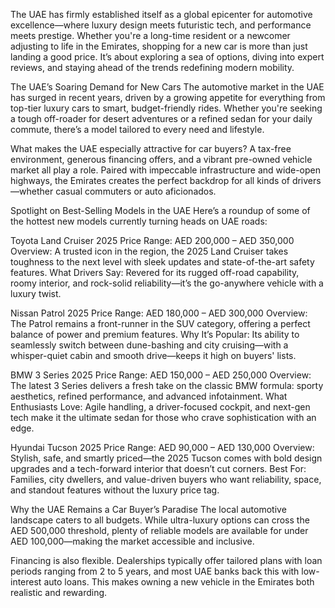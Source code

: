 The UAE has firmly established itself as a global epicenter for automotive excellence—where luxury design meets futuristic tech, and performance meets prestige. Whether you're a long-time resident or a newcomer adjusting to life in the Emirates, shopping for a new car is more than just landing a good price. It’s about exploring a sea of options, diving into expert reviews, and staying ahead of the trends redefining modern mobility.

The UAE’s Soaring Demand for New Cars
The automotive market in the UAE has surged in recent years, driven by a growing appetite for everything from top-tier luxury cars to smart, budget-friendly rides. Whether you're seeking a tough off-roader for desert adventures or a refined sedan for your daily commute, there’s a model tailored to every need and lifestyle.

What makes the UAE especially attractive for car buyers? A tax-free environment, generous financing offers, and a vibrant pre-owned vehicle market all play a role. Paired with impeccable infrastructure and wide-open highways, the Emirates creates the perfect backdrop for all kinds of drivers—whether casual commuters or auto aficionados.

Spotlight on Best-Selling Models in the UAE
Here’s a roundup of some of the hottest new models currently turning heads on UAE roads:

Toyota Land Cruiser 2025
Price Range: AED 200,000 – AED 350,000
Overview: A trusted icon in the region, the 2025 Land Cruiser takes toughness to the next level with sleek updates and state-of-the-art safety features.
What Drivers Say: Revered for its rugged off-road capability, roomy interior, and rock-solid reliability—it’s the go-anywhere vehicle with a luxury twist.

Nissan Patrol 2025
Price Range: AED 180,000 – AED 300,000
Overview: The Patrol remains a front-runner in the SUV category, offering a perfect balance of power and premium features.
Why It’s Popular: Its ability to seamlessly switch between dune-bashing and city cruising—with a whisper-quiet cabin and smooth drive—keeps it high on buyers' lists.

BMW 3 Series 2025
Price Range: AED 150,000 – AED 250,000
Overview: The latest 3 Series delivers a fresh take on the classic BMW formula: sporty aesthetics, refined performance, and advanced infotainment.
What Enthusiasts Love: Agile handling, a driver-focused cockpit, and next-gen tech make it the ultimate sedan for those who crave sophistication with an edge.

Hyundai Tucson 2025
Price Range: AED 90,000 – AED 130,000
Overview: Stylish, safe, and smartly priced—the 2025 Tucson comes with bold design upgrades and a tech-forward interior that doesn’t cut corners.
Best For: Families, city dwellers, and value-driven buyers who want reliability, space, and standout features without the luxury price tag.

Why the UAE Remains a Car Buyer’s Paradise
The local automotive landscape caters to all budgets. While ultra-luxury options can cross the AED 500,000 threshold, plenty of reliable models are available for under AED 100,000—making the market accessible and inclusive.

Financing is also flexible. Dealerships typically offer tailored plans with loan periods ranging from 2 to 5 years, and most UAE banks back this with low-interest auto loans. This makes owning a new vehicle in the Emirates both realistic and rewarding.
